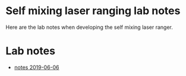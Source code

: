 # Self mixing laser ranging lab notes
Here are the lab notes when developing the self mixing laser ranger.
# Lab notes
* [notes 2019-06-06](https://github.com/Squantor/selfMixingLaserRanger/tree/master/documentation/lab_notes_20190606/lab_notes_20190606.md)
